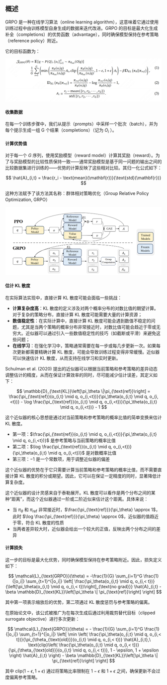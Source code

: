 ## 概述
GRPO 是一种在线学习算法（online learning algorithm），这意味着它通过使用训练过程中由训练模型自身生成的数据来迭代改进。GRPO 的目标是最大化生成补全（completions）的优势函数（advantage），同时确保模型保持在参考策略（reference policy）附近。

它的目标函数为：

![alt text](./images/image.png)
![alt text](./images/image-1.png)

#### 收集数据
在每一个训练步骤中，我们从提示（prompts）中采样一个批次（batch），并为每个提示生成一组 G 个结果（completions）（记为 $O_i$ ）。

#### 计算优势值
对于每一个 $G$ 序列，使用奖励模型（reward model）计算其奖励（reward）。为了与奖励模型的比较性质保持一致——通常奖励模型是基于同一问题的输出之间的比较数据集进行训练的——优势的计算反映了这些相对比较。其归一化公式如下：

$$
\hat{A}_{i,t} = \frac{r_i - \text{mean}(\mathbf{r})}{\text{std}(\mathbf{r})}
$$

这种方法赋予了该方法其名称：群体相对策略优化（Group Relative Policy Optimization, GRPO）

![alt text](./images/GRPO.png)

#### 估计 KL 散度
在实际算法实现中，直接计算 KL 散度可能会面临一些挑战：

- **计算复杂度高**：KL 散度的定义涉及对两个概率分布的对数比值的期望计算。对于复杂的策略分布，直接计算 KL 散度可能需要大量的计算资源；
- **数值稳定性**：在实际计算中，直接计算 KL 散度可能会遇到数值不稳定的问题，尤其是当两个策略的概率分布非常接近时，对数比值可能会趋近于零或无穷大。近似器可以通过引入一些数值稳定性的技巧（如截断或平滑）来避免这些问题；
- **在线学习**：在强化学习中，策略通常需要在每一步或每几步更新一次。如果每次更新都需要精确计算 KL 散度，可能会导致训练过程变得非常缓慢。近似器可以快速估计 KL 散度，从而支持在线学习和实时更新。

Schulman et al. (2020) 提出的近似器可以根据当前策略和参考策略的差异动态调整估计的精度，从而在保证计算效率的同时，尽可能减少估计误差，其定义如下：

$$
\mathbb{D}_{\text{KL}}\left[\pi_\theta \|\pi_{\text{ref}}\right] = \frac{\pi_{\text{ref}}(o_{i,t} \mid q, o_{i,<t})}{\pi_\theta(o_{i,t} \mid q, o_{i,<t})} - \log \frac{\pi_{\text{ref}}(o_{i,t} \mid q, o_{i,<t})}{\pi_\theta(o_{i,t} \mid q, o_{i,<t})} - 1
$$

这个近似器的核心思想是通过对当前策略和参考策略的概率比值的简单变换来估计 KL 散度。

- 第一项：$\frac{\pi_{\text{ref}}(o_{i,t} \mid q, o_{i,<t})}{\pi_\theta(o_{i,t} \mid q, o_{i,<t})}$ 是参考策略与当前策略的概率比值
- 第二项：$\log \frac{\pi_{\text{ref}}(o_{i,t} \mid q, o_{i,<t})}{\pi_\theta(o_{i,t} \mid q, o_{i,<t})}$ 是对数概率比值
- 第三项：$-1$ 是一个常数项，用于调整近似器的偏差

这个近似器的优势在于它只需要计算当前策略和参考策略的概率比值，而不需要直接计算 KL 散度的积分或期望。因此，它可以在保证一定精度的同时，显著降低计算复杂度。


这个近似器的设计灵感来自于泰勒展开。KL 散度可以看作是两个分布之间的某种“距离”，而这个近似器通过一阶或二阶近似来估计这个距离。具体来说：

- 当 $\pi_\theta$ 和 $\pi_{\text{ref}}$ 非常接近时，$\frac{\pi_{\text{ref}}}{\pi_\theta} \approx 1$，此时 $\log \frac{\pi_{\text{ref}}}{\pi_\theta} \approx 0$，近似器的值趋近于零，符合 KL 散度的性质
- 当两者差异较大时，近似器会给出一个较大的正值，反映出两个分布之间的差异



#### 计算损失

这一步的目标是最大化优势，同时确保模型保持在参考策略附近。因此，损失定义如下：

$$
\mathcal{L}_{\text{GRPO}}(\theta) = -\frac{1}{G} \sum_{i=1}^G \frac{1}{|o_i|} \sum_{t=1}^{|o_i|} \left[ \frac{\pi_\theta(o_{i,t} \mid q, o_{i,< t})}{\left[\pi_\theta(o_{i,t} \mid q, o_{i,< t})\right]_{\text{no grad}}} \hat{A}_{i,t} - \beta \mathbb{D}_{\text{KL}}\left[\pi_\theta \| \pi_{\text{ref}}\right] \right]
$$

其中第一项表示缩放后的优势，第二项通过 KL 散度惩罚与参考策略的偏离。

在原始论文中，该公式被推广为在每次生成后通过利用裁剪替代目标（clipped surrogate objective）进行多次更新：

$$
\mathcal{L}_{\text{GRPO}}(\theta) = - \frac{1}{G} \sum_{i=1}^G \frac{1}{|o_i|} \sum_{t=1}^{|o_i|} \left[ \min \left( \frac{\pi_\theta(o_{i,t} \mid q, o_{i,< t})}{\pi_{\theta_{\text{old}}}(o_{i,t} \mid q, o_{i,< t})} \hat{A}_{i,t},\ \text{clip}\left( \frac{\pi_\theta(o_{i,t} \mid q, o_{i,< t})}{\pi_{\theta_{\text{old}}}(o_{i,t} \mid q, o_{i,< t})}, 1 - \epsilon, 1 + \epsilon \right) \hat{A}_{i,t} \right) - \beta \mathbb{D}_{\text{KL}}\left[\pi_\theta \| \pi_{\text{ref}}\right] \right]
$$

其中 $\text{clip}( 1 - \epsilon, 1 + \epsilon)$ 通过将策略比率限制在 $1 - \epsilon$ 和 $1 + \epsilon$ 之间，确保更新不会过度偏离参考策略。



